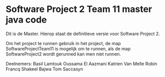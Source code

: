 
# Software Project 2 Team 11 master java code

Dit is de Master. 
Hierop staat de definitieve versie voor Software Project 2.

Om het project te runnen gebruik in het project, de map SoftwareProjectTeam11 is mogelijk om te runnen, als de map SoftwareProject2 wordt gerunned kan men niet runnen.

Deelnemers:
Basil Lamtouk
Oussama El Aazmani
Katrien Van Melle
Robin Francq
Shakeel Bajwa
Tom Saccasyn

